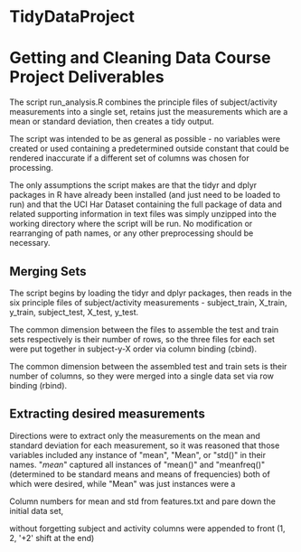 # TidyDataProject
Getting and Cleaning Data Course Project Deliverables
============
The script run_analysis.R combines the principle files of subject/activity measurements into a single set, retains just the measurements which are a mean or standard deviation, then creates a tidy output.

The script was intended to be as general as possible - no variables were created or used containing a predetermined outside constant that could be rendered inaccurate if a different set of columns was chosen for processing.

The only assumptions the script makes are that the tidyr and dplyr packages in R have already been installed (and just need to be loaded to run) and that the UCI Har Dataset containing the full package of data and related supporting information in text files was simply unzipped into the working directory where the script will be run. No modification or rearranging of path names, or any other preprocessing should be necessary.

## Merging Sets
The script begins by loading the tidyr and dplyr packages, then reads in the six principle files of subject/activity measurements - subject_train, X_train, y_train, subject_test, X_test, y_test.

The common dimension between the files to assemble the test and train sets respectively is their number of rows, so the three files for each set were put together in subject-y-X order via column binding (cbind).

The common dimension between the assembled test and train sets is their number of columns, so they were merged into a single data set via row binding (rbind).

## Extracting desired measurements
Directions were to extract only the measurements on the mean and standard deviation for each measurement, so it was reasoned that those variables included any instance of "mean", "Mean", or "std()" in their names. "*mean*" captured all instances of "mean()" and "meanfreq()" (determined to be standard means and means of frequencies) both of which were desired, while "Mean" was just instances were a 

Column numbers for mean and std from features.txt and pare down the initial data set,

without forgetting subject and activity columns were appended to front (1, 2, '+2' shift at the end)